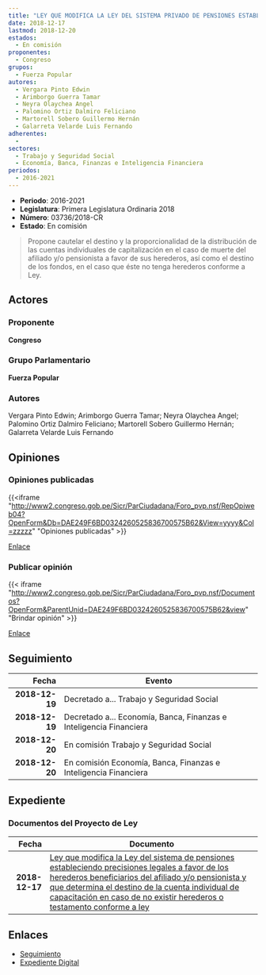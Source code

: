 ```yaml
---
title: "LEY QUE MODIFICA LA LEY DEL SISTEMA PRIVADO DE PENSIONES ESTABLECIENDO PRECISIONES LEGALES A FAVOR DE LOS HEREDEROS BENEFICIARIOS DEL AFILIADO Y/O PENSIONISTA Y QUE DETERMINA EL DESTINO DE LA CUENTA INDIVIDUAL DE CAPITALIZACIÓN EN CASO DE NO EXISTIR HEREDEROS O TESTAMENTO CONFORME A LEY"
date: 2018-12-17
lastmod: 2018-12-20
estados: 
  - En comisión
proponentes: 
  - Congreso
grupos: 
  - Fuerza Popular
autores: 
  - Vergara Pinto Edwin
  - Arimborgo Guerra Tamar
  - Neyra Olaychea Angel
  - Palomino Ortiz Dalmiro Feliciano
  - Martorell Sobero Guillermo Hernán
  - Galarreta Velarde Luis Fernando
adherentes: 
  - 
sectores: 
  - Trabajo y Seguridad Social
  - Economía, Banca, Finanzas e Inteligencia Financiera
periodos: 
  - 2016-2021
---
```


- **Periodo**: 2016-2021
- **Legislatura**: Primera Legislatura Ordinaria 2018
- **Número**: 03736/2018-CR
- **Estado**: En comisión

> Propone cautelar el destino y la proporcionalidad de la distribución de las cuentas individuales de capitalización en el caso de muerte del afiliado y/o pensionista a favor de sus herederos, así como el destino de los fondos, en el caso que éste no tenga herederos conforme a Ley.


## Actores

### Proponente

**Congreso**

### Grupo Parlamentario

**Fuerza Popular**

### Autores

Vergara Pinto Edwin; Arimborgo Guerra Tamar; Neyra Olaychea Angel; Palomino Ortiz Dalmiro Feliciano; Martorell Sobero Guillermo Hernán; Galarreta Velarde Luis Fernando


## Opiniones

### Opiniones publicadas

{{<iframe "http://www2.congreso.gob.pe/Sicr/ParCiudadana/Foro_pvp.nsf/RepOpiweb04?OpenForm&Db=DAE249F6BD0324260525836700575B62&View=yyyy&Col=zzzzz" "Opiniones publicadas" >}}

[Enlace](http://www2.congreso.gob.pe/Sicr/ParCiudadana/Foro_pvp.nsf/RepOpiweb04?OpenForm&Db=DAE249F6BD0324260525836700575B62&View=yyyy&Col=zzzzz)
### Publicar opinión

{{< iframe "http://www2.congreso.gob.pe/Sicr/ParCiudadana/Foro_pvp.nsf/Documentos?OpenForm&ParentUnid=DAE249F6BD0324260525836700575B62&view" "Brindar opinión" >}}

[Enlace](http://www2.congreso.gob.pe/Sicr/ParCiudadana/Foro_pvp.nsf/Documentos?OpenForm&ParentUnid=DAE249F6BD0324260525836700575B62&view)

## Seguimiento

| Fecha | Evento |
|------:|--------|
| **2018-12-19** | Decretado a... Trabajo y Seguridad Social|
| **2018-12-19** | Decretado a... Economía, Banca, Finanzas e Inteligencia Financiera|
| **2018-12-20** | En comisión Trabajo y Seguridad Social|
| **2018-12-20** | En comisión Economía, Banca, Finanzas e Inteligencia Financiera|


## Expediente


### Documentos del Proyecto de Ley

| Fecha | Documento |
|------:|--------|
| **2018-12-17** | [Ley que modifica la Ley del sistema de pensiones estableciendo precisiones legales a favor de los herederos beneficiarios del afiliado y/o pensionista y que determina el destino de la cuenta individual de capacitación en caso de no existir herederos o testamento conforme a ley](http://www.leyes.congreso.gob.pe/Documentos/2016_2021/Proyectos_de_Ley_y_de_Resoluciones_Legislativas/PL0373620181217.pdf) |

## Enlaces 

- [Seguimiento](http://www2.congreso.gob.pe/Sicr/TraDocEstProc/CLProLey2016.nsf/f7fff46988ca05b1052578e100829cc7/094af2b60e37801c052583660082bcfd?OpenDocument)
- [Expediente Digital](http://www2.congreso.gob.pe/Sicr/TraDocEstProc/CLProLey2016.nsf/f7fff46988ca05b1052578e100829cc7/094af2b60e37801c052583660082bcfd?OpenDocument&Click=05257FB7005EB655.eb71d0cf91d8294e05256cdf006b5706/$Body/0.1C6C)
